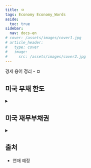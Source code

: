 ```yaml
---
title: ㅁ
tags: Economy Economy_Words
aside:
  toc: true
sidebar:
  nav: docs-en
# cover: /assets/images/cover1.jpg
# article_header:
#   type: cover
#   image:
#     src: /assets/images/cover2.jpg
---
```


경제 용어 정리 - ㅁ

<!-- more -->

## 미국 부채 한도
<details>
<summary></summary>
<div markdown="1">
<!-- markdown 위/아래 한칸 공백 두어야 함 -->
<!-- https://inasie.github.io/it일반/마크다운-expander-control/ -->

- 미국 정부가 발행할 수 있는 부채의 최대 한도 : 정권을 잡은 쪽이 포퓰리즘으로 돈을 막 찍어낼 수 있으니(기축 통화국이니) 의회에서 한도를 둔다.
- 매년 이 한도를 넘게 돈을 쓰면 부채한도 상향 협상을 통해 한도를 늘릴 수 있다.
- 그런데 이 협상이 늦어지면 채무불이행, 즉 디폴트가 발생할 수 있다.
- 이런 일을 대비해 미국 재무부에서는 TGA(Treasury General Account)를 운영하며, 협상이 지연되는 동안 여기서 돈을 빼서 쓴다. 이 계좌의 돈을 다 쓰는 날을 X-Date, 즉 정부 지출능력상실일이라고 부른다.

</div>
</details>


## 미국 재무부채권
<details>
<summary></summary>
<div markdown="1">
<!-- markdown 위/아래 한칸 공백 두어야 함 -->
<!-- https://inasie.github.io/it일반/마크다운-expander-control/ -->

- 미 연방 정부가 재정자금을 마련하기 위해 미재무부 명의로 발행하는 채권.
- 만기에 따라 단기국채인 Treasury bill (T-bill), 중기국채인 treasury note (T-note), 그리고 장기국채인 treasury bond (T-bond)로 구분된다.
- T-Bill은 1개월, 3개월, 6개월물로 발행되는데 국채인데다 만기가 짧아 가장 안전한 투자자산으로 분류된다.
- T-note는 만기가 1년 이상 10년 이하(2,3,5,7,10년) 액면가는 1000달러에서 100만달러까지 다양하다.
- 만기가 가장 긴 T-bond는 10년 이상(30년)의 장기채로 만기가 10년에서 30년에 이른다.

</div>
</details>


## 출처
- 연재 예정
